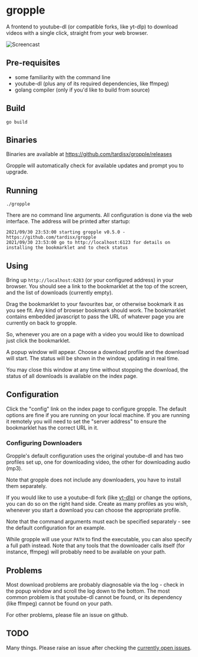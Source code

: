 # gropple

A frontend to youtube-dl (or compatible forks, like yt-dlp) to download videos with a single click, straight from your web browser.

![Screencast](/screencast.gif)

## Pre-requisites

* some familiarity with the command line
* youtube-dl (plus any of its required dependencies, like ffmpeg)
* golang compiler (only if you'd like to build from source)

## Build

    go build

## Binaries

Binaries are available at https://github.com/tardisx/gropple/releases

Gropple will automatically check for available updates and prompt you to upgrade.

## Running

    ./gropple

There are no command line arguments. All configuration is done via the web
interface. The address will be printed after startup:

    2021/09/30 23:53:00 starting gropple v0.5.0 - https://github.com/tardisx/gropple
    2021/09/30 23:53:00 go to http://localhost:6123 for details on installing the bookmarklet and to check status

## Using

Bring up `http://localhost:6283` (or your configured address) in your browser. You 
should see a link to the bookmarklet at the top of the screen, and the list of
downloads (currently empty).

Drag the bookmarklet to your favourites bar, or otherwise bookmark it as you 
see fit. Any kind of browser bookmark should work. The bookmarklet contains
embedded javascript to pass the URL of whatever page you are currently on back
to gropple.

So, whenever you are on a page with a video you would like to download just 
click the bookmarklet.

A popup window will appear. Choose a download profile and the download will start.
The status will be shown in the window, updating in real time.

You may close this window at any time without stopping the download, the status 
of all downloads is available on the index page.

## Configuration

Click the "config" link on the index page to configure gropple. The default options 
are fine if you are running on your local machine. If you are running it remotely
you will need to set the "server address" to ensure the bookmarklet has the correct
URL in it.

### Configuring Downloaders

Gropple's default configuration uses the original youtube-dl and has two profiles set
up, one for downloading video, the other for downloading audio (mp3).

Note that gropple does not include any downloaders, you have to install them separately.

If you would like to use a youtube-dl fork (like [yt-dlp](https://github.com/yt-dlp/yt-dlp))
or change the options, you can do so on the right hand side. Create as many profiles as you 
wish, whenever you start a download you can choose the appropriate profile.

Note that the command arguments must each be specified separately - see the default configuration
for an example.

While gropple will use your `PATH` to find the executable, you can also specify a full path
instead. Note that any tools that the downloader calls itself (for instance, ffmpeg) will 
probably need to be available on your path.

## Problems

Most download problems are probably diagnosable via the log - check in the popup window and scroll
the log down to the bottom. The most common problem is that youtube-dl cannot be found, or its
dependency (like ffmpeg) cannot be found on your path. 

For other problems, please file an issue on github.

## TODO

Many things. Please raise an issue after checking the [currently open issues](https://github.com/tardisx/gropple/issues).



